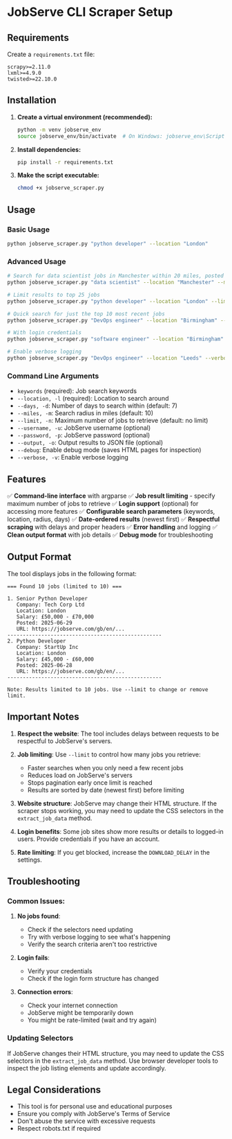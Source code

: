 # JobServe CLI Scraper Setup

## Requirements

Create a `requirements.txt` file:

```
scrapy>=2.11.0
lxml>=4.9.0
twisted>=22.10.0
```

## Installation

1. **Create a virtual environment (recommended):**
   ```bash
   python -m venv jobserve_env
   source jobserve_env/bin/activate  # On Windows: jobserve_env\Scripts\activate
   ```

2. **Install dependencies:**
   ```bash
   pip install -r requirements.txt
   ```

3. **Make the script executable:**
   ```bash
   chmod +x jobserve_scraper.py
   ```

## Usage

### Basic Usage
```bash
python jobserve_scraper.py "python developer" --location "London"
```

### Advanced Usage
```bash
# Search for data scientist jobs in Manchester within 20 miles, posted in last 14 days
python jobserve_scraper.py "data scientist" --location "Manchester" --miles 20 --days 14

# Limit results to top 25 jobs
python jobserve_scraper.py "python developer" --location "London" --limit 25

# Quick search for just the top 10 most recent jobs
python jobserve_scraper.py "DevOps engineer" --location "Birmingham" --limit 10 --days 3

# With login credentials
python jobserve_scraper.py "software engineer" --location "Birmingham" --username your_username --password your_password

# Enable verbose logging
python jobserve_scraper.py "DevOps engineer" --location "Leeds" --verbose
```

### Command Line Arguments

- `keywords` (required): Job search keywords
- `--location, -l` (required): Location to search around
- `--days, -d`: Number of days to search within (default: 7)
- `--miles, -m`: Search radius in miles (default: 10)
- `--limit, -n`: Maximum number of jobs to retrieve (default: no limit)
- `--username, -u`: JobServe username (optional)
- `--password, -p`: JobServe password (optional)
- `--output, -o`: Output results to JSON file (optional)
- `--debug`: Enable debug mode (saves HTML pages for inspection)
- `--verbose, -v`: Enable verbose logging

## Features

✅ **Command-line interface** with argparse
✅ **Job result limiting** - specify maximum number of jobs to retrieve
✅ **Login support** (optional) for accessing more features
✅ **Configurable search parameters** (keywords, location, radius, days)
✅ **Date-ordered results** (newest first)
✅ **Respectful scraping** with delays and proper headers
✅ **Error handling** and logging
✅ **Clean output format** with job details
✅ **Debug mode** for troubleshooting

## Output Format

The tool displays jobs in the following format:
```
=== Found 10 jobs (limited to 10) ===

1. Senior Python Developer
   Company: Tech Corp Ltd
   Location: London
   Salary: £50,000 - £70,000
   Posted: 2025-06-29
   URL: https://jobserve.com/gb/en/...
--------------------------------------------------
2. Python Developer
   Company: StartUp Inc
   Location: London
   Salary: £45,000 - £60,000
   Posted: 2025-06-28
   URL: https://jobserve.com/gb/en/...
--------------------------------------------------

Note: Results limited to 10 jobs. Use --limit to change or remove limit.
```

## Important Notes

1. **Respect the website**: The tool includes delays between requests to be respectful to JobServe's servers.

2. **Job limiting**: Use `--limit` to control how many jobs you retrieve:
   - Faster searches when you only need a few recent jobs
   - Reduces load on JobServe's servers
   - Stops pagination early once limit is reached
   - Results are sorted by date (newest first) before limiting

3. **Website structure**: JobServe may change their HTML structure. If the scraper stops working, you may need to update the CSS selectors in the `extract_job_data` method.

4. **Login benefits**: Some job sites show more results or details to logged-in users. Provide credentials if you have an account.

5. **Rate limiting**: If you get blocked, increase the `DOWNLOAD_DELAY` in the settings.

## Troubleshooting

### Common Issues:

1. **No jobs found**: 
   - Check if the selectors need updating
   - Try with verbose logging to see what's happening
   - Verify the search criteria aren't too restrictive

2. **Login fails**:
   - Verify your credentials
   - Check if the login form structure has changed

3. **Connection errors**:
   - Check your internet connection
   - JobServe might be temporarily down
   - You might be rate-limited (wait and try again)

### Updating Selectors

If JobServe changes their HTML structure, you may need to update the CSS selectors in the `extract_job_data` method. Use browser developer tools to inspect the job listing elements and update accordingly.

## Legal Considerations

- This tool is for personal use and educational purposes
- Ensure you comply with JobServe's Terms of Service
- Don't abuse the service with excessive requests
- Respect robots.txt if required
